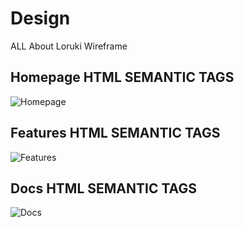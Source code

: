 # Design

ALL About Loruki Wireframe

## Homepage HTML SEMANTIC TAGS

![Homepage](https://github.com/HYF-Class20/agile-development-group2-loruki/blob/planning/design-md/planning/assets/home.jpg?raw=true)
</br>

## Features HTML SEMANTIC TAGS

![Features](https://github.com/HYF-Class20/agile-development-group2-loruki/blob/planning/design-md/planning/assets/features.jpg?raw=true)
</br>

## Docs HTML SEMANTIC TAGS

![Docs](https://github.com/HYF-Class20/agile-development-group2-loruki/blob/planning/design-md/planning/assets/docs.jpg?raw=true)
</br>
